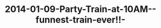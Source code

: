 ---
layout: blog
title: 2014-01-09-Party-Train-at-10AM--funnest-train-ever!!-
category: blog
lat: 18.62942
lng: 99.03982
image: https://s3-us-west-2.amazonaws.com/travels2013/2014-01-09 19:33:55 PST.jpg
observation: 20140109193355PST
---